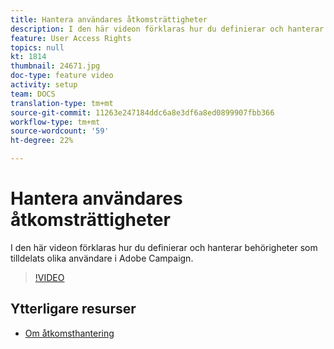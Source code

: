 ```yaml
---
title: Hantera användares åtkomsträttigheter
description: I den här videon förklaras hur du definierar och hanterar behörigheter som tilldelats olika användare i Adobe Campaign.
feature: User Access Rights
topics: null
kt: 1814
thumbnail: 24671.jpg
doc-type: feature video
activity: setup
team: DOCS
translation-type: tm+mt
source-git-commit: 11263e247184ddc6a8e3df6a8ed0899907fbb366
workflow-type: tm+mt
source-wordcount: '59'
ht-degree: 22%

---
```



# Hantera användares åtkomsträttigheter

I den här videon förklaras hur du definierar och hanterar behörigheter som tilldelats olika användare i Adobe Campaign.

>[!VIDEO](https://video.tv.adobe.com/v/24671?quality=12)

## Ytterligare resurser

* [Om åtkomsthantering](https://docs.adobe.com/content/help/en/campaign-standard/using/administrating/users-and-security/about-access-management.html)
